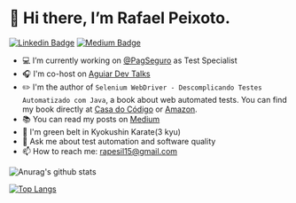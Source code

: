 # 👋 Hi there, I’m Rafael Peixoto.

[![Linkedin Badge](https://img.shields.io/badge/-LinkedIn-blue?style=flat-square&logo=Linkedin&logoColor=white&link=https://www.linkedin.com/in/rapesil/)](https://www.linkedin.com/in/rapesil/)
[![Medium Badge](https://img.shields.io/badge/-@rapesil-03a57a?style=flat-square&labelColor=000000&logo=Medium&link=https://medium.com/@rapesil)](https://medium.com/@rapesil)
- 💻 I’m currently working on [@PagSeguro](https://github.com/pagseguro/) as Test Specialist
- 🎧 I'm co-host on [Aguiar Dev Talks](https://open.spotify.com/show/4O1AS5tQc4aOGenOnaD0Zr)
- ✏️ I'm the author of `Selenium WebDriver - Descomplicando Testes Automatizado com Java`, a book about web automated tests. You can find my book directly at [Casa do Código](https://www.casadocodigo.com.br/pages/sumario-selenium-webdriver) or [Amazon](https://www.amazon.com/Selenium-WebDriver-Descomplicando-automatizados-Portuguese-ebook/dp/B07FMJXZ27).
- 📚 You can read my posts on [Medium](https://rapesil.medium.com) 
- 💙 I'm green belt in Kyokushin Karate(3 kyu)
- 💬 Ask me about test automation and software quality
- 📫 How to reach me: rapesil15@gmail.com

![Anurag's github stats](https://github-readme-stats.vercel.app/api?username=rapesil)

[![Top Langs](https://github-readme-stats.vercel.app/api/top-langs/?username=rapesil)](https://github.com/anuraghazra/github-readme-stats)

<!---
rapesil/rapesil is a ✨ special ✨ repository because its `README.md` (this file) appears on your GitHub profile.
You can click the Preview link to take a look at your changes.
--->
